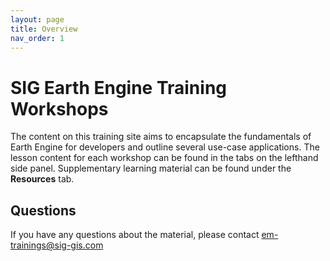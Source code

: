 ```yaml
---
layout: page
title: Overview
nav_order: 1
---
```


# SIG Earth Engine Training Workshops
The content on this training site aims to encapsulate the fundamentals of Earth Engine for developers and outline several use-case applications. The lesson content for each workshop can be found in the tabs on the lefthand side panel. Supplementary learning material can be found under the **Resources** tab.

## Questions
If you have any questions about the material, please contact [em-trainings@sig-gis.com](em-trainings@sig-gis.com)